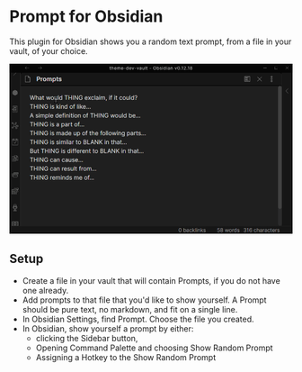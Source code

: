 # Prompt for Obsidian

This plugin for Obsidian shows you a random text prompt, from a file in your vault, of your choice.

![](screencast.gif)

## Setup

- Create a file in your vault that will contain Prompts, if you do not have one already.
- Add prompts to that file that you'd like to show yourself. A Prompt should be pure text, no markdown, and fit on a single line.
- In Obsidian Settings, find Prompt. Choose the file you created.
- In Obsidian, show yourself a prompt by either:
  - clicking the Sidebar button,
  - Opening Command Palette and choosing Show Random Prompt
  - Assigning a Hotkey to the Show Random Prompt
